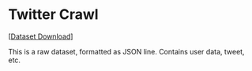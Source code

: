 # Twitter Crawl

[[Dataset Download](http://depia.wiki/files/twitter-dump)]

This is a raw dataset, formatted as JSON line. Contains user data, tweet, etc.
